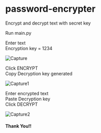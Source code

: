# password-encrypter
 Encrypt and decrypt text with secret key
 
 Run main.py <br />
 
 Enter text <br />
 Encryption key = 1234
 
![Capture](https://user-images.githubusercontent.com/100990020/177038611-adfed006-42cc-4b33-b456-c74f771f299b.PNG)

Click ENCRYPT <br />
Copy Decryption key generated

![Capture1](https://user-images.githubusercontent.com/100990020/177038642-a7bee99d-5913-45ba-94b5-40cd93c25574.PNG)

Enter encrypted text <br />
Paste Decryption key <br />
Click DECRYPT

![Capture2](https://user-images.githubusercontent.com/100990020/177038656-aee0e3e3-6efc-4824-9a2a-e69d976cdc92.PNG)

#### Thank You!!
